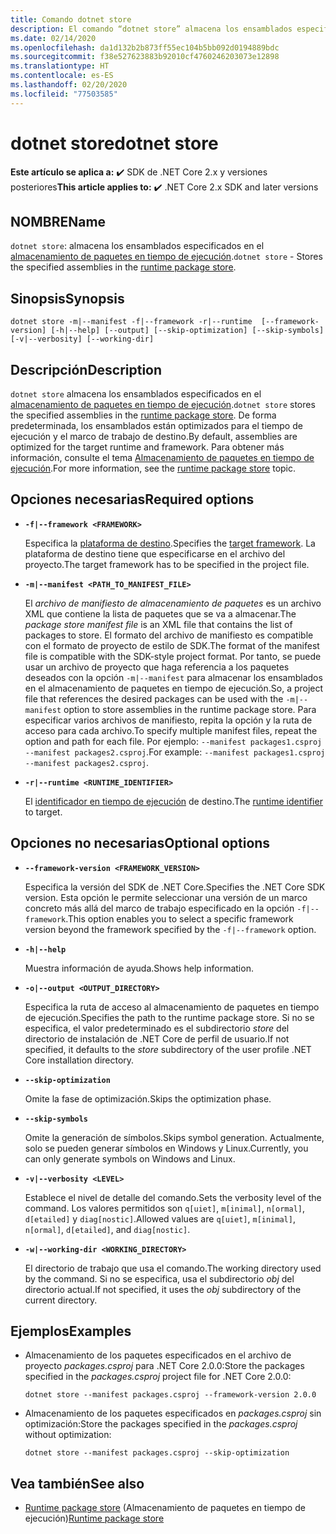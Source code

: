 ```yaml
---
title: Comando dotnet store
description: El comando “dotnet store” almacena los ensamblados especificados en el almacenamiento de paquetes en tiempo de ejecución.
ms.date: 02/14/2020
ms.openlocfilehash: da1d132b2b873ff55ec104b5bb092d0194889bdc
ms.sourcegitcommit: f38e527623883b92010cf4760246203073e12898
ms.translationtype: HT
ms.contentlocale: es-ES
ms.lasthandoff: 02/20/2020
ms.locfileid: "77503585"
---
```

# <a name="dotnet-store"></a><span data-ttu-id="425df-103">dotnet store</span><span class="sxs-lookup"><span data-stu-id="425df-103">dotnet store</span></span>

<span data-ttu-id="425df-104">**Este artículo se aplica a:** ✔️ SDK de .NET Core 2.x y versiones posteriores</span><span class="sxs-lookup"><span data-stu-id="425df-104">**This article applies to:** ✔️ .NET Core 2.x SDK and later versions</span></span>

## <a name="name"></a><span data-ttu-id="425df-105">NOMBRE</span><span class="sxs-lookup"><span data-stu-id="425df-105">Name</span></span>

<span data-ttu-id="425df-106">`dotnet store`: almacena los ensamblados especificados en el [almacenamiento de paquetes en tiempo de ejecución](../deploying/runtime-store.md).</span><span class="sxs-lookup"><span data-stu-id="425df-106">`dotnet store` - Stores the specified assemblies in the [runtime package store](../deploying/runtime-store.md).</span></span>

## <a name="synopsis"></a><span data-ttu-id="425df-107">Sinopsis</span><span class="sxs-lookup"><span data-stu-id="425df-107">Synopsis</span></span>

```dotnetcli
dotnet store -m|--manifest -f|--framework -r|--runtime  [--framework-version] [-h|--help] [--output] [--skip-optimization] [--skip-symbols] [-v|--verbosity] [--working-dir]
```

## <a name="description"></a><span data-ttu-id="425df-108">Descripción</span><span class="sxs-lookup"><span data-stu-id="425df-108">Description</span></span>

<span data-ttu-id="425df-109">`dotnet store` almacena los ensamblados especificados en el [almacenamiento de paquetes en tiempo de ejecución](../deploying/runtime-store.md).</span><span class="sxs-lookup"><span data-stu-id="425df-109">`dotnet store` stores the specified assemblies in the [runtime package store](../deploying/runtime-store.md).</span></span> <span data-ttu-id="425df-110">De forma predeterminada, los ensamblados están optimizados para el tiempo de ejecución y el marco de trabajo de destino.</span><span class="sxs-lookup"><span data-stu-id="425df-110">By default, assemblies are optimized for the target runtime and framework.</span></span> <span data-ttu-id="425df-111">Para obtener más información, consulte el tema [Almacenamiento de paquetes en tiempo de ejecución](../deploying/runtime-store.md).</span><span class="sxs-lookup"><span data-stu-id="425df-111">For more information, see the [runtime package store](../deploying/runtime-store.md) topic.</span></span>

## <a name="required-options"></a><span data-ttu-id="425df-112">Opciones necesarias</span><span class="sxs-lookup"><span data-stu-id="425df-112">Required options</span></span>

- **`-f|--framework <FRAMEWORK>`**

  <span data-ttu-id="425df-113">Especifica la [plataforma de destino](../../standard/frameworks.md).</span><span class="sxs-lookup"><span data-stu-id="425df-113">Specifies the [target framework](../../standard/frameworks.md).</span></span> <span data-ttu-id="425df-114">La plataforma de destino tiene que especificarse en el archivo del proyecto.</span><span class="sxs-lookup"><span data-stu-id="425df-114">The target framework has to be specified in the project file.</span></span>

- **`-m|--manifest <PATH_TO_MANIFEST_FILE>`**

  <span data-ttu-id="425df-115">El *archivo de manifiesto de almacenamiento de paquetes* es un archivo XML que contiene la lista de paquetes que se va a almacenar.</span><span class="sxs-lookup"><span data-stu-id="425df-115">The *package store manifest file* is an XML file that contains the list of packages to store.</span></span> <span data-ttu-id="425df-116">El formato del archivo de manifiesto es compatible con el formato de proyecto de estilo de SDK.</span><span class="sxs-lookup"><span data-stu-id="425df-116">The format of the manifest file is compatible with the SDK-style project format.</span></span> <span data-ttu-id="425df-117">Por tanto, se puede usar un archivo de proyecto que haga referencia a los paquetes deseados con la opción `-m|--manifest` para almacenar los ensamblados en el almacenamiento de paquetes en tiempo de ejecución.</span><span class="sxs-lookup"><span data-stu-id="425df-117">So, a project file that references the desired packages can be used with the `-m|--manifest` option to store assemblies in the runtime package store.</span></span> <span data-ttu-id="425df-118">Para especificar varios archivos de manifiesto, repita la opción y la ruta de acceso para cada archivo.</span><span class="sxs-lookup"><span data-stu-id="425df-118">To specify multiple manifest files, repeat the option and path for each file.</span></span> <span data-ttu-id="425df-119">Por ejemplo: `--manifest packages1.csproj --manifest packages2.csproj`.</span><span class="sxs-lookup"><span data-stu-id="425df-119">For example: `--manifest packages1.csproj --manifest packages2.csproj`.</span></span>

- **`-r|--runtime <RUNTIME_IDENTIFIER>`**

  <span data-ttu-id="425df-120">El [identificador en tiempo de ejecución](../rid-catalog.md) de destino.</span><span class="sxs-lookup"><span data-stu-id="425df-120">The [runtime identifier](../rid-catalog.md) to target.</span></span>

## <a name="optional-options"></a><span data-ttu-id="425df-121">Opciones no necesarias</span><span class="sxs-lookup"><span data-stu-id="425df-121">Optional options</span></span>

- **`--framework-version <FRAMEWORK_VERSION>`**

  <span data-ttu-id="425df-122">Especifica la versión del SDK de .NET Core.</span><span class="sxs-lookup"><span data-stu-id="425df-122">Specifies the .NET Core SDK version.</span></span> <span data-ttu-id="425df-123">Esta opción le permite seleccionar una versión de un marco concreto más allá del marco de trabajo especificado en la opción `-f|--framework`.</span><span class="sxs-lookup"><span data-stu-id="425df-123">This option enables you to select a specific framework version beyond the framework specified by the `-f|--framework` option.</span></span>

- **`-h|--help`**

  <span data-ttu-id="425df-124">Muestra información de ayuda.</span><span class="sxs-lookup"><span data-stu-id="425df-124">Shows help information.</span></span>

- **`-o|--output <OUTPUT_DIRECTORY>`**

  <span data-ttu-id="425df-125">Especifica la ruta de acceso al almacenamiento de paquetes en tiempo de ejecución.</span><span class="sxs-lookup"><span data-stu-id="425df-125">Specifies the path to the runtime package store.</span></span> <span data-ttu-id="425df-126">Si no se especifica, el valor predeterminado es el subdirectorio *store* del directorio de instalación de .NET Core de perfil de usuario.</span><span class="sxs-lookup"><span data-stu-id="425df-126">If not specified, it defaults to the *store* subdirectory of the user profile .NET Core installation directory.</span></span>

- **`--skip-optimization`**

  <span data-ttu-id="425df-127">Omite la fase de optimización.</span><span class="sxs-lookup"><span data-stu-id="425df-127">Skips the optimization phase.</span></span>

- **`--skip-symbols`**

  <span data-ttu-id="425df-128">Omite la generación de símbolos.</span><span class="sxs-lookup"><span data-stu-id="425df-128">Skips symbol generation.</span></span> <span data-ttu-id="425df-129">Actualmente, solo se pueden generar símbolos en Windows y Linux.</span><span class="sxs-lookup"><span data-stu-id="425df-129">Currently, you can only generate symbols on Windows and Linux.</span></span>

- **`-v|--verbosity <LEVEL>`**

  <span data-ttu-id="425df-130">Establece el nivel de detalle del comando.</span><span class="sxs-lookup"><span data-stu-id="425df-130">Sets the verbosity level of the command.</span></span> <span data-ttu-id="425df-131">Los valores permitidos son `q[uiet]`, `m[inimal]`, `n[ormal]`, `d[etailed]` y `diag[nostic]`.</span><span class="sxs-lookup"><span data-stu-id="425df-131">Allowed values are `q[uiet]`, `m[inimal]`, `n[ormal]`, `d[etailed]`, and `diag[nostic]`.</span></span>

- **`-w|--working-dir <WORKING_DIRECTORY>`**

  <span data-ttu-id="425df-132">El directorio de trabajo que usa el comando.</span><span class="sxs-lookup"><span data-stu-id="425df-132">The working directory used by the command.</span></span> <span data-ttu-id="425df-133">Si no se especifica, usa el subdirectorio *obj* del directorio actual.</span><span class="sxs-lookup"><span data-stu-id="425df-133">If not specified, it uses the *obj* subdirectory of the current directory.</span></span>

## <a name="examples"></a><span data-ttu-id="425df-134">Ejemplos</span><span class="sxs-lookup"><span data-stu-id="425df-134">Examples</span></span>

- <span data-ttu-id="425df-135">Almacenamiento de los paquetes especificados en el archivo de proyecto *packages.csproj* para .NET Core 2.0.0:</span><span class="sxs-lookup"><span data-stu-id="425df-135">Store the packages specified in the *packages.csproj* project file for .NET Core 2.0.0:</span></span>

  ```dotnetcli
  dotnet store --manifest packages.csproj --framework-version 2.0.0
  ```

- <span data-ttu-id="425df-136">Almacenamiento de los paquetes especificados en *packages.csproj* sin optimización:</span><span class="sxs-lookup"><span data-stu-id="425df-136">Store the packages specified in the *packages.csproj* without optimization:</span></span>

  ```dotnetcli
  dotnet store --manifest packages.csproj --skip-optimization
  ```

## <a name="see-also"></a><span data-ttu-id="425df-137">Vea también</span><span class="sxs-lookup"><span data-stu-id="425df-137">See also</span></span>

- <span data-ttu-id="425df-138">[Runtime package store](../deploying/runtime-store.md) (Almacenamiento de paquetes en tiempo de ejecución)</span><span class="sxs-lookup"><span data-stu-id="425df-138">[Runtime package store](../deploying/runtime-store.md)</span></span>
